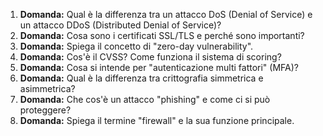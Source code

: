 1. **Domanda:** Qual è la differenza tra un attacco DoS (Denial of Service) e un attacco DDoS (Distributed Denial of Service)? 
2. **Domanda:** Cosa sono i certificati SSL/TLS e perché sono importanti? 
3. **Domanda:** Spiega il concetto di "zero-day vulnerability".
4. **Domanda:** Cos'è il CVSS? Come funziona il sistema di scoring? 
5. **Domanda:** Cosa si intende per "autenticazione multi fattori" (MFA)? 
6. **Domanda:** Qual è la differenza tra crittografia simmetrica e asimmetrica? 
7. **Domanda:** Che cos'è un attacco "phishing" e come ci si può proteggere?
8. **Domanda:** Spiega il termine "firewall" e la sua funzione principale. 